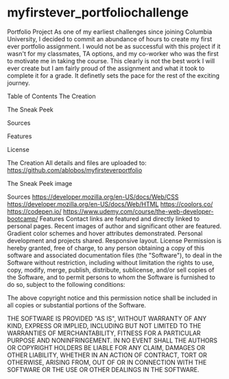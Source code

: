 # myfirstever_portfoliochallenge
Portfolio Project
As one of my earliest challenges since joining Columbia University, I decided to commit an abundance of hours to create my first ever portfolio assignment. I would not be as successful with this project if it wasn't for my classmates, TA options, and my co-worker who was the first to motivate me in taking the course. This clearly is not the best work I will ever create but I am fairly proud of the assignment and what it took to complete it for a grade. It definetly sets the pace for the rest of the exciting journey.

Table of Contents
The Creation

The Sneak Peek

Sources

Features

License

The Creation
All details and files are uploaded to: https://github.com/ablobos/myfirsteverportfolio

The Sneak Peek
image

Sources
https://developer.mozilla.org/en-US/docs/Web/CSS
https://developer.mozilla.org/en-US/docs/Web/HTML
https://coolors.co/
https://codepen.io/
https://www.udemy.com/course/the-web-developer-bootcamp/
Features
Contact links are featured and directly linked to personal pages.
Recent images of author and significant other are featured.
Gradient color schemes and hover attributes demonstrated.
Personal development and projects shared.
Responsive layout.
License
Permission is hereby granted, free of charge, to any person obtaining a copy of this software and associated documentation files (the "Software"), to deal in the Software without restriction, including without limitation the rights to use, copy, modify, merge, publish, distribute, sublicense, and/or sell copies of the Software, and to permit persons to whom the Software is furnished to do so, subject to the following conditions:

The above copyright notice and this permission notice shall be included in all copies or substantial portions of the Software.

THE SOFTWARE IS PROVIDED "AS IS", WITHOUT WARRANTY OF ANY KIND, EXPRESS OR IMPLIED, INCLUDING BUT NOT LIMITED TO THE WARRANTIES OF MERCHANTABILITY, FITNESS FOR A PARTICULAR PURPOSE AND NONINFRINGEMENT. IN NO EVENT SHALL THE AUTHORS OR COPYRIGHT HOLDERS BE LIABLE FOR ANY CLAIM, DAMAGES OR OTHER LIABILITY, WHETHER IN AN ACTION OF CONTRACT, TORT OR OTHERWISE, ARISING FROM, OUT OF OR IN CONNECTION WITH THE SOFTWARE OR THE USE OR OTHER DEALINGS IN THE SOFTWARE.
